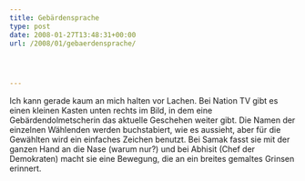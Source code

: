 ```yaml
---
title: Gebärdensprache
type: post
date: 2008-01-27T13:48:31+00:00
url: /2008/01/gebaerdensprache/




---
```

Ich kann gerade kaum an mich halten vor Lachen. Bei Nation TV gibt es einen kleinen Kasten unten rechts im Bild, in dem eine Gebärdendolmetscherin das aktuelle Geschehen weiter gibt. Die Namen der einzelnen Wählenden werden buchstabiert, wie es aussieht, aber für die Gewählten wird ein einfaches Zeichen benutzt. Bei Samak fasst sie mit der ganzen Hand an die Nase (warum nur?) und bei Abhisit (Chef der Demokraten) macht sie eine Bewegung, die an ein breites gemaltes Grinsen erinnert.
